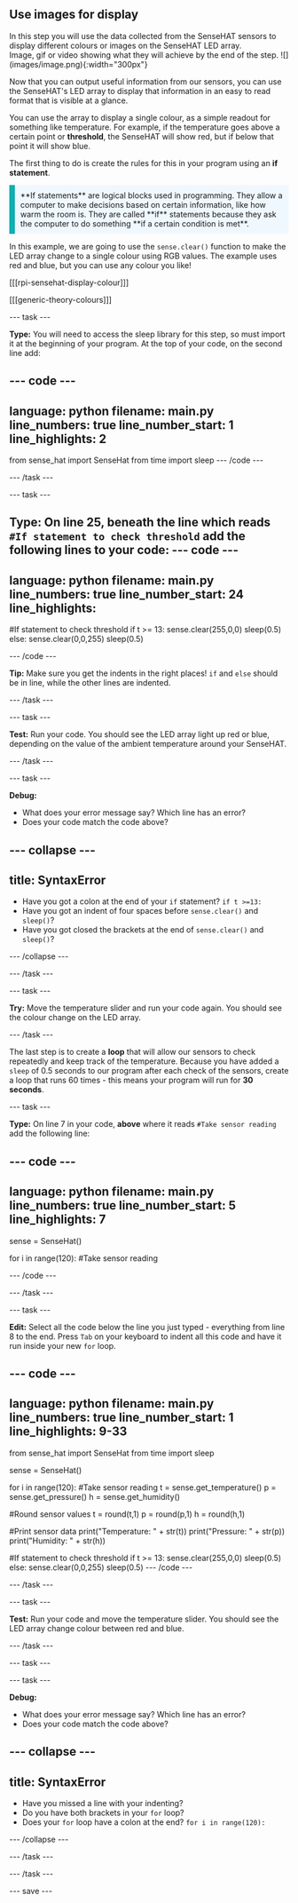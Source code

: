 ## Use images for display

<div style="display: flex; flex-wrap: wrap">
<div style="flex-basis: 200px; flex-grow: 1; margin-right: 15px;">
In this step you will use the data collected from the SenseHAT sensors to display different colours or images  on the SenseHAT LED array.  
</div>
<div>
Image, gif or video showing what they will achieve by the end of the step. ![](images/image.png){:width="300px"}
</div>
</div>

Now that you can output useful information from our sensors, you can use the SenseHAT's LED array to display that information in an easy to read format that is visible at a glance. 

You can use the array to display a single colour, as a simple readout for something like temperature. For example, if the temperature goes above a certain point or **threshold**, the SenseHAT will show red, but if below that point it will show blue.

The first thing to do is create the rules for this in your program using an **if statement**.

<p style='border-left: solid; border-width:10px; border-color: #0faeb0; background-color: aliceblue; padding: 10px;'>
**If statements** are logical blocks used in programming. They allow a computer to make decisions based on certain information, like how warm the room is. They are called **if** statements because they ask the computer to do something **if a certain condition is met**.
</p>

In this example, we are going to use the `sense.clear()` function to make the LED array change to a single colour using RGB values. The example uses red and blue, but you can use any colour you like!

[[[rpi-sensehat-display-colour]]]

[[[generic-theory-colours]]]

--- task ---

**Type:** You will need to access the sleep library for this step, so must import it at the beginning of your program. At the top of your code, on the second line add:

--- code ---
---
language: python
filename: main.py
line_numbers: true
line_number_start: 1
line_highlights: 2
---
from sense_hat import SenseHat
from time import sleep
--- /code ---

--- /task ---


--- task ---

**Type:** On line 25, beneath the line which reads `#If statement to check threshold` add the following lines to your code:
--- code ---
---
language: python
filename: main.py
line_numbers: true
line_number_start: 24 
line_highlights: 
---
#If statement to check threshold
if t >= 13:
  sense.clear(255,0,0)
  sleep(0.5)
else:
  sense.clear(0,0,255)
  sleep(0.5)

--- /code ---

**Tip:** Make sure you get the indents in the right places! `if` and `else` should be in line, while the other lines are indented. 

--- /task ---

--- task ---

**Test:** Run your code. You should see the LED array light up red or blue, depending on the value of the ambient temperature around your SenseHAT.  

--- /task ---

--- task ---

**Debug:** 
+ What does your error message say? Which line has an error?
+ Does your code match the code above?

--- collapse ---
---
title: SyntaxError
---
+ Have you got a colon at the end of  your `if` statement? `if t >=13:`
+ Have you got an indent of four spaces before `sense.clear()` and `sleep()`?
+ Have you got closed the brackets at the end of `sense.clear()` and `sleep()`?

--- /collapse ---

--- /task ---

--- task ---

**Try:** Move the temperature slider and run your code again. You should see the colour change on the LED array.

--- /task ---

The last step is to create a **loop** that will allow our sensors to check repeatedly and keep track of the temperature. Because you have added a `sleep` of 0.5 seconds to our program after each check of the sensors, create a loop that runs 60 times - this means your program will run for **30 seconds**. 

--- task ---

**Type:** On line 7 in your code, **above** where it reads `#Take sensor reading` add the following line:

--- code ---
---
language: python
filename: main.py
line_numbers: true
line_number_start: 5 
line_highlights: 7
---
sense = SenseHat()

for i in range(120):
#Take sensor reading

--- /code ---

--- /task ---

--- task ---

**Edit:** Select all the code below the line you just typed - everything from line 8 to the end. Press `Tab` on your keyboard to indent all this code and have it run inside your new `for` loop. 

--- code ---
---
language: python
filename: main.py
line_numbers: true
line_number_start: 1
line_highlights: 9-33
---
from sense_hat import SenseHat
from time import sleep


sense = SenseHat()


for i in range(120):
  #Take sensor reading
  t = sense.get_temperature()
  p = sense.get_pressure()
  h = sense.get_humidity()
  
  
  #Round sensor values
  t = round(t,1)
  p = round(p,1)
  h = round(h,1)
  
  
  #Print sensor data
  print("Temperature: " + str(t))
  print("Pressure: " + str(p))
  print("Humidity: " + str(h))
  

  #If statement to check threshold
  if t >= 13:
  sense.clear(255,0,0)
    sleep(0.5)
  else:
    sense.clear(0,0,255)
    sleep(0.5)
--- /code ---

--- /task ---

--- task ---

**Test:** Run your code and move the temperature slider. You should see the LED array change colour between red and blue.

--- /task ---

--- task ---

--- task ---

**Debug:** 
+ What does your error message say? Which line has an error?
+ Does your code match the code above?

--- collapse ---
---
title: SyntaxError
---
+ Have you missed a line with your indenting?
+ Do you have both brackets in your `for` loop?
+ Does your `for` loop have a colon at the end? `for i in range(120):` 

--- /collapse ---

--- /task ---

--- /task ---



--- save ---